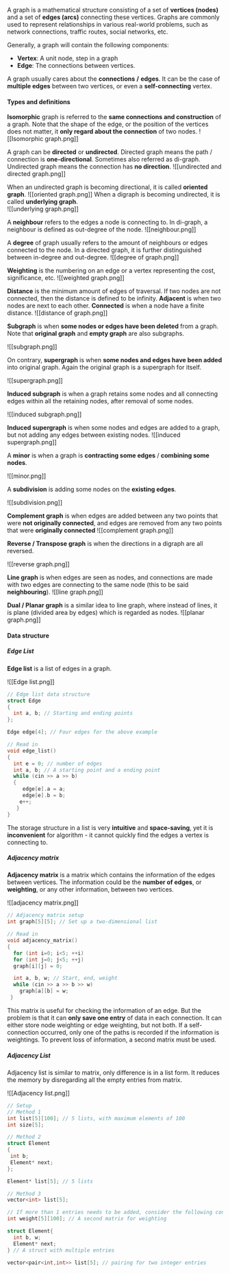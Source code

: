 A graph is a mathematical structure consisting of a set of **vertices (nodes)** and a set of **edges (arcs)** connecting these vertices. Graphs are commonly used to represent relationships in various real-world problems, such as network connections, traffic routes, social networks, etc.

Generally, a graph will contain the following components:
- **Vertex**: A unit node, step in a graph
- **Edge**: The connections between vertices. 

A graph usually cares about the **connections** **/** **edges**. It can be the case of **multiple edges** between two vertices, or even a **self-connecting** vertex. 


#### Types and definitions
**Isomorphic** graph is referred to the **same connections and construction** of a graph.
Note that the shape of the edge, or the position of the vertices does not matter, it **only regard about the connection** of two nodes. 
![[Isomorphic graph.png]]


A graph can be **directed** or **undirected**. 
Directed graph means the path / connection is **one-directional**. Sometimes also referred as di-graph. 
Undirected graph means the connection has **no direction**. 
![[undirected and directed graph.png]]

When an undirected graph is becoming directional, it is called **oriented graph**. 
![[oriented graph.png]]
When a digraph is becoming undirected, it is called **underlying graph**.  
![[underlying graph.png]]

A **neighbour** refers to the edges a node is connecting to. In di-graph, a neighbour is defined as out-degree of the node. 
![[neighbour.png]]



A **degree** of graph usually refers to the amount of neighbours or edges connected to the node. 
In a directed graph, it is further distinguished between in-degree and out-degree. 
![[degree of graph.png]]


**Weighting** is the numbering on an edge or a vertex representing the cost, significance, etc. 
![[weighted graph.png]]

**Distance** is the minimum amount of edges of traversal. If two nodes are not connected, then the distance is defined to be infinity. 
**Adjacent** is when two nodes are next to each other.
**Connected** is when a node have a finite distance. 
![[distance of graph.png]]

**Subgraph** is when **some nodes or edges have been deleted** from a graph. Note that **original graph** and **empty graph** are also subgraphs. 

![[subgraph.png]]

On contrary, **supergraph** is when **some nodes and edges have been added** into original graph. Again the original graph is a supergraph for itself. 

![[supergraph.png]]

**Induced subgraph** is when a graph retains some nodes and all connecting edges within all the retaining nodes, after removal of some nodes. 

![[induced subgraph.png]]

**Induced supergraph** is when some nodes and edges are added to a graph, but not adding any edges between existing nodes. 
![[induced supergraph.png]]



A **minor** is when a graph is **contracting some edges** / **combining some nodes**. 

![[minor.png]]

A **subdivision** is adding some nodes on the **existing edges**. 

![[subdivision.png]]

**Complement graph** is when edges are added between any two points that were **not originally connected**, and edges are removed from any two points that were **originally connected**
![[complement graph.png]]

**Reverse / Transpose graph** is when the directions in a digraph are all reversed. 

![[reverse graph.png]]

**Line graph** is when edges are seen as nodes, and connections are made with two edges are connecting to the same node (this to be said **neighbouring**). 
![[line graph.png]]

**Dual / Planar graph** is a similar idea to line graph, where instead of lines, it is plane (divided area by edges) which is regarded as nodes. 
![[planar graph.png]]




#### Data structure

##### Edge List
**Edge list** is a list of edges in a graph. 

![[Edge list.png]]
```c
// Edge list data structure
struct Edge
{
  int a, b; // Starting and ending points
};

Edge edge[4]; // Four edges for the above example

// Read in 
void edge_list()
{
  int e = 0; // number of edges
  int a, b; // A starting point and a ending point
  while (cin >> a >> b)
  {
     edge[e].a = a;
     edge[e].b = b;
    e++;
   }
}

```
The storage structure in a list is very **intuitive** and **space-saving**, yet it is **inconvenient** for algorithm - it cannot quickly find the edges a vertex is connecting to. 

##### Adjacency matrix

**Adjacency matrix** is a matrix which contains the information of the edges between vertices. The information could be the **number of edges**, or **weighting**, or any other information, between two vertices.  

![[adjacency matrix.png]]
```c
// Adjacency matrix setup 
int graph[5][5]; // Set up a two-dimensional list

// Read in
void adjacency_matrix()
{
  for (int i=0; i<5; ++i)
  for (int j=0; j<5; ++j)
  graph[i][j] = 0;

  int a, b, w; // Start, end, weight
  while (cin >> a >> b >> w)
    graph[a][b] = w;
 }
```
This matrix is useful for checking the information of an edge. But the problem is that it can **only save one entry** of data in each connection. 
It can either store node weighting or edge weighting, but not both. 
If a self-connection occurred, only one of the paths is recorded if the information is weightings. To prevent loss of information, a second matrix must be used. 

##### Adjacency List
Adjacency list is similar to matrix, only difference is in a list form. 
It reduces the memory by disregarding all the empty entries from matrix. 

![[Adjacency list.png]]
```c
// Setup
// Method 1
int list[5][100]; // 5 lists, with maximum elements of 100
int size[5]; 

// Method 2
struct Element
{
 int b;
 Element* next;
};

Element* list[5]; // 5 lists

// Method 3
vector<int> list[5];

// If more than 1 entries needs to be added, consider the following configuration:
int weight[5][100]; // A second matrix for weighting

struct Element{
  int b, w;
  Element* next;
} // A struct with multiple entries

vector<pair<int,int>> list[5]; // pairing for two integer entries
```

